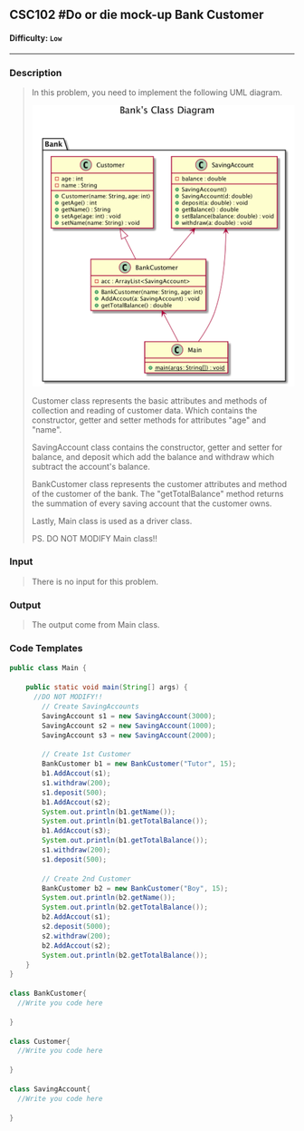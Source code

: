 
## CSC102 #Do or die mock-up Bank Customer

#### Difficulty: `Low`

- - -

### Description

> In this problem, you need to implement the following UML diagram.
>
>![enter image description here](https://github.com/thetkpark/boyplus-evil-problems/raw/master/88-Bank/BankUML.png)
>
>Customer class represents the basic attributes and methods of collection and reading of customer data. Which contains the constructor, getter and setter methods for attributes "age" and "name".
>
>SavingAccount class contains the constructor, getter and setter for balance, and deposit which add the balance and withdraw which subtract the account's balance.
>
>BankCustomer class represents the customer attributes and method of the customer of the bank. The "getTotalBalance" method returns the summation of every saving account that the customer owns.
>
>Lastly, Main class is used as a driver class.
>
>PS. DO NOT MODIFY Main class!!

### Input

> There is no input for this problem.

### Output

> The output come from Main class.

### Code Templates
```Java
public class Main {

    public static void main(String[] args) {
      //DO NOT MODIFY!!
        // Create SavingAccounts
        SavingAccount s1 = new SavingAccount(3000);
        SavingAccount s2 = new SavingAccount(1000);
        SavingAccount s3 = new SavingAccount(2000);

        // Create 1st Customer
        BankCustomer b1 = new BankCustomer("Tutor", 15);
        b1.AddAccout(s1);
        s1.withdraw(200);
        s1.deposit(500);
        b1.AddAccout(s2);
        System.out.println(b1.getName());
        System.out.println(b1.getTotalBalance());
        b1.AddAccout(s3);
        System.out.println(b1.getTotalBalance());
        s1.withdraw(200);
        s1.deposit(500);

        // Create 2nd Customer
        BankCustomer b2 = new BankCustomer("Boy", 15);
        System.out.println(b2.getName());
        System.out.println(b2.getTotalBalance());
        b2.AddAccout(s1);
        s2.deposit(5000);
        s2.withdraw(200);
        b2.AddAccout(s2);
        System.out.println(b2.getTotalBalance());
    }
}

class BankCustomer{
  //Write you code here
  
}

class Customer{
  //Write you code here
  
}

class SavingAccount{
  //Write you code here
  
}
```

